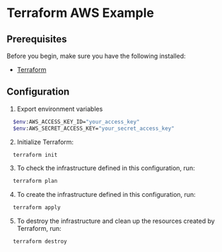 # Terraform AWS Example

## Prerequisites

Before you begin, make sure you have the following installed:

- [Terraform](https://www.terraform.io/downloads.html)

## Configuration

1. Export environment variables
```bash
  $env:AWS_ACCESS_KEY_ID="your_access_key"
  $env:AWS_SECRET_ACCESS_KEY="your_secret_access_key"
```
2. Initialize Terraform:

```bash
  terraform init
```
3. To check the infrastructure defined in this configuration, run:
```bash
  terraform plan
```
4. To create the infrastructure defined in this configuration, run:
```bash
  terraform apply
```

5. To destroy the infrastructure and clean up the resources created by Terraform, run:
```bash
  terraform destroy
```

